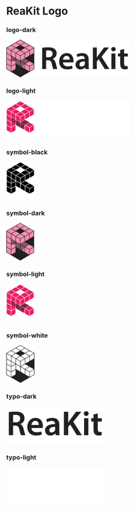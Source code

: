 # ReaKit Logo

### logo-dark

<img src="logo-dark.png" alt="logo-dark" height="100">

### logo-light

<img src="logo-light.png" alt="logo-light" height="100">

### symbol-black

<img src="symbol-black.png" alt="symbol-black" height="100">

### symbol-dark

<img src="symbol-dark.png" alt="symbol-dark" height="100">

### symbol-light

<img src="symbol-light.png" alt="symbol-light" height="100">

### symbol-white

<img src="symbol-white.png" alt="symbol-white" height="100">

### typo-dark

<img src="typo-dark.png" alt="typo-dark" height="100">

### typo-light

<img src="typo-light.png" alt="typo-light" height="100">
